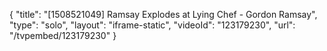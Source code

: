 {
    "title": "[1508521049] Ramsay Explodes at Lying Chef - Gordon Ramsay",
    "type": "solo",
    "layout": "iframe-static",
    "videoId": "123179230",
    "url": "\/tvpembed\/123179230"
}